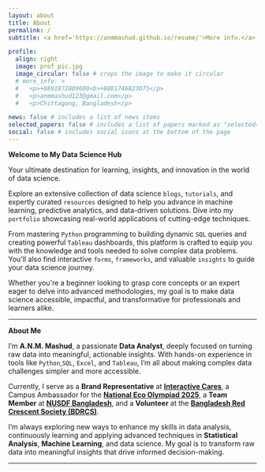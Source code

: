 ```yaml
---
layout: about
title: About
permalink: /
subtitle: <a href='https://anmmashud.github.io/resume/'>More info.</a> # Affiliations, Address. Contacts. Motto. Etc.

profile:
  align: right
  image: prof_pic.jpg
  image_circular: false # crops the image to make it circular
  # more_info: >
  #   <p>+8801872809600<b>+8801746823075</p>
  #   <p>anmmashud123@gmail.com</p>
  #   <p>Chittagong, Bangladesh</p>

news: false # includes a list of news items
selected_papers: false # includes a list of papers marked as "selected={true}"
social: false # includes social icons at the bottom of the page
---
```

**Welcome to My Data Science Hub**  

Your ultimate destination for learning, insights, and innovation in the world of data science.

Explore an extensive collection of data science `blogs`, `tutorials`, and expertly curated `resources` designed to help you advance in machine learning, predictive analytics, and data-driven solutions. Dive into my `portfolio` showcasing real-world applications of cutting-edge techniques.

From mastering `Python` programming to building dynamic `SQL` queries and creating powerful `Tableau` dashboards, this platform is crafted to equip you with the knowledge and tools needed to solve complex data problems. You'll also find interactive `forms`, `frameworks`, and valuable `insights` to guide your data science journey.

Whether you're a beginner looking to grasp core concepts or an expert eager to delve into advanced methodologies, my goal is to make data science accessible, impactful, and transformative for professionals and learners alike.

---

**About Me**  

I’m **A.N.M. Mashud**, a passionate **Data Analyst**, deeply focused on turning raw data into meaningful, actionable insights. With hands-on experience in tools like `Python`,`SQL`, `Excel`,  and `Tableau`, I’m all about making complex data challenges simpler and more accessible.  

Currently, I serve as a **Brand Representative** at **[Interactive Cares](https://interactivecares.com)**, a Campus Ambassador for the **[National Eco Olympiad 2025]()**, a **Team Member** at **[NUSDF Bangladesh](https://nusdfbd.com)**, and a **Volunteer** at the **[Bangladesh Red Crescent Society (BDRCS)](https://bdrcs.org)**.

I’m always exploring new ways to enhance my skills in data analysis, continuously learning and applying advanced techniques in **Statistical Analysis**, **Machine Learning**, and data science. My goal is to transform raw data into meaningful insights that drive informed decision-making.

---

<!-- Write your biography here. Tell the world about yourself. Link to your favorite [subreddit](http://reddit.com). You can put a picture in, too. The code is already in, just name your picture `prof_pic.jpg` and put it in the `img/` folder.

Put your address / P.O. box / other info right below your picture. You can also disable any of these elements by editing `profile` property of the YAML header of your `_pages/about.md`. Edit `_bibliography/papers.bib` and Jekyll will render your [publications page](/al-folio/publications/) automatically.

Link to your social media connections, too. This theme is set up to use [Font Awesome icons](https://fontawesome.com/) and [Academicons](https://jpswalsh.github.io/academicons/), like the ones below. Add your Facebook, Twitter, LinkedIn, Google Scholar, or just disable all of them. -->